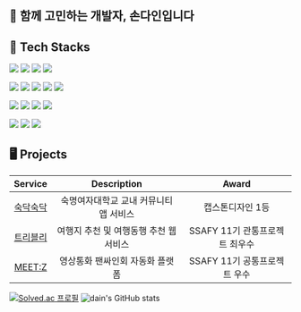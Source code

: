 ## 👋 함께 고민하는 개발자, 손다인입니다

## 🔧 Tech Stacks
<img src="https://img.shields.io/badge/java-00465B?style=for-the-badge&logo=openjdk&logoColor=white"> <img src="https://img.shields.io/badge/Spring-6DB33F?style=for-the-badge&logo=spring&logoColor=white"> <img src="https://img.shields.io/badge/spring boot-6DB33F?style=for-the-badge&logo=springboot&logoColor=white"> <img src="https://img.shields.io/badge/spring security-6DB33F?style=for-the-badge&logo=springsecurity&logoColor=white"> 

<img src="https://img.shields.io/badge/vue.js-4FC08D?style=for-the-badge&logo=vue.js&logoColor=white"> <img src="https://img.shields.io/badge/javascript-F7DF1E?style=for-the-badge&logo=javascript&logoColor=black"> <img src="https://img.shields.io/badge/html5-E34F26?style=for-the-badge&logo=html5&logoColor=white"> <img src="https://img.shields.io/badge/unity-FFFFFF?style=for-the-badge&logo=unity&logoColor=black"> <img src="https://img.shields.io/badge/c-A8B9CC?style=for-the-badge&logo=c&logoColor=white"> 

 
<img src="https://img.shields.io/badge/mysql-4479A1?style=for-the-badge&logo=mysql&logoColor=white"> <img src="https://img.shields.io/badge/postgresql-4169E1?style=for-the-badge&logo=postgresql&logoColor=white"> <img src="https://img.shields.io/badge/mariadb-003545?style=for-the-badge&logo=mariadb&logoColor=white"> <img src="https://img.shields.io/badge/redis-FF4438?style=for-the-badge&logo=redis&logoColor=white"> 

<img src="https://img.shields.io/badge/git-F05032?style=for-the-badge&logo=git&logoColor=white"> <img src="https://img.shields.io/badge/amazon ec2-FF9900?style=for-the-badge&logo=amazonec2&logoColor=white"> <img src="https://img.shields.io/badge/docker-2496ED?style=for-the-badge&logo=docker&logoColor=white">

## 🖥️ Projects
|Service|Description|Award|
|:--:|:--:|:--:|
|[숙닥숙닥](https://github.com/Team-Nunetine/Sookdak-server)|숙명여자대학교 교내 커뮤니티 앱 서비스|캡스톤디자인 1등|
|[트리블리](https://github.com/Trively/Trively-server)|여행지 추천 및 여행동행 추천 웹 서비스|SSAFY 11기 관통프로젝트 최우수|
|[MEET:Z](https://github.com/dain0826/MEET-Z)|영상통화 팬싸인회 자동화 플랫폼|SSAFY 11기 공통프로젝트 우수|

[![Solved.ac
프로필](http://mazassumnida.wtf/api/v2/generate_badge?boj=dain0826)](https://solved.ac/dain0826)   ![dain's GitHub stats](https://github-readme-stats.vercel.app/api?username=dain0826&show_icons=true&theme=transparent)
